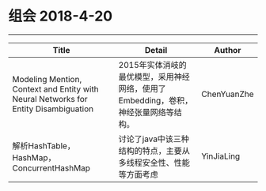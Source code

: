 # 组会 2018-4-20
------------
| Title                                    | Detail                                   | Author      |
| ---------------------------------------- | ---------------------------------------- | ----------- |
| Modeling Mention, Context and Entity with Neural Networks for Entity Disambiguation | 2015年实体消岐的最优模型，采用神经网络，使用了Embedding，卷积，神经张量网络等结构。 | ChenYuanZhe |
| 解析HashTable，HashMap，ConcurrentHashMap    | 讨论了java中该三种结构的特点，主要从多线程安全性、性能等方面考虑 | YinJiaLing  |


